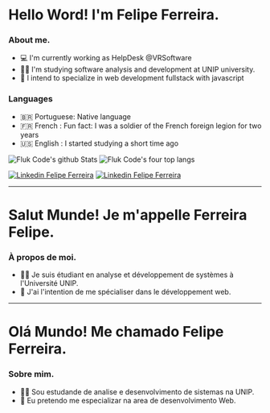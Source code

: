 # Hello Word! I'm Felipe Ferreira.

### About me.
- 💻 I'm currently working as HelpDesk @VRSoftware
- 👨‍🎓 I'm studying software analysis and development at UNIP university.
- 📖 I intend to specialize in web development fullstack with javascript

### Languages
- 🇧🇷 Portuguese: Native language
- 🇫🇷 French    : Fun fact: I was a soldier of the French foreign legion for two years
- 🇺🇸 English   : I started studying a short time ago

![Fluk Code's github Stats](https://github-readme-stats.vercel.app/api?username=fluk-code&show_icons=true&line_height=28&theme=great-gatsby) ![Fluk Code's four top langs](https://github-readme-stats.vercel.app/api/top-langs/?username=fluk-code&layout=demo&langs_count=4&hide_title=true&theme=great-gatsby)


[![Linkedin Felipe Ferreira](https://img.shields.io/badge/-LinkedIn-060606?style=for-the-badge&labelColor=0D0D0D&logo=Linkedin&color=blue)](https://www.linkedin.com/in/ferreirafelipericardo) [![Linkedin Felipe Ferreira](https://img.shields.io/badge/-Gmail-060606?style=for-the-badge&labelColor=0D0D0D&logo=Gmail&color=red)](mailto:ferreirafelipericardo@gmail.com)

----------------------------------
# Salut Munde! Je m'appelle Ferreira Felipe. 

### À propos de moi.
- 👨‍🎓 Je suis étudiant en analyse et développement de systèmes à l'Université UNIP. 
- 📖 J'ai l'intention de me spécialiser dans le développement web. 


----------------------------------
# Olá Mundo! Me chamado Felipe Ferreira. 

### Sobre mim.
- 👨‍🎓 Sou estudande de analise e desenvolvimento de sistemas na UNIP. 
- 📖 Eu pretendo me especializar na area de desenvolvimento Web.
